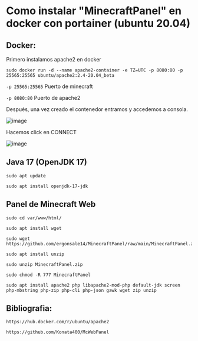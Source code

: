 # Como instalar "MinecraftPanel" en docker con portainer (ubuntu 20.04)

## Docker:

Primero instalamos apache2 en docker

```
sudo docker run -d --name apache2-container -e TZ=UTC -p 8080:80 -p 25565:25565 ubuntu/apache2:2.4-20.04_beta
```


`-p 25565:25565` Puerto de minecraft

`-p 8080:80` Puerto de apache2

Después, una vez creado el contenedor entramos y accedemos a consola.

![image](https://user-images.githubusercontent.com/25081670/146308996-553bd2b6-a9f7-4554-8a16-fca77aa1c8ab.png)

Hacemos click en CONNECT

![image](https://user-images.githubusercontent.com/25081670/146309159-7bab7285-3059-4137-b94d-fd0ff0542b25.png)

## Java 17 (OpenJDK 17)

```
sudo apt update
```
```
sudo apt install openjdk-17-jdk
```

## Panel de Minecraft Web
```
sudo cd var/www/html/
```
```
sudo apt install wget
```
```
sudo wget https://github.com/ergonsale14/MinecraftPanel/raw/main/MinecraftPanel.zip
```
```
sudo apt install unzip
```
```
sudo unzip MinecraftPanel.zip
```
```
sudo chmod -R 777 MinecraftPanel
```
```
sudo apt install apache2 php libapache2-mod-php default-jdk screen php-mbstring php-zip php-cli php-json gawk wget zip unzip
```



## Bibliografia:

`https://hub.docker.com/r/ubuntu/apache2`

`https://github.com/Konata400/McWebPanel`
